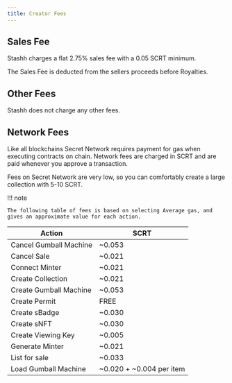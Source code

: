 ```yaml
---
title: Creator Fees
---
```


## Sales Fee

Stashh charges a flat 2.75% sales fee with a 0.05 SCRT minimum.

The Sales Fee is deducted from the sellers proceeds before Royalties.

## Other Fees

Stashh does not charge any other fees.

## Network Fees

Like all blockchains Secret Network requires payment for gas when executing contracts on chain. Network fees are charged in SCRT and are paid whenever you approve a transaction. 

Fees on Secret Network are very low, so you can comfortably create a large collection with 5-10 SCRT.

!!! note

    The following table of fees is based on selecting Average gas, and gives an approximate value for each action.

| Action                     | SCRT                     |
|----------------------------|--------------------------|
| Cancel Gumball Machine     | ~0.053                   |
| Cancel Sale                | ~0.021                   |
| Connect Minter             | ~0.021                   |
| Create Collection          | ~0.021                   |
| Create Gumball Machine     | ~0.053                   |
| Create Permit              | FREE                     |
| Create sBadge              | ~0.030                   |
| Create sNFT                | ~0.030                   |
| Create Viewing Key         | ~0.005                   |
| Generate Minter            | ~0.021                   |
| List for sale              | ~0.033                   |
| Load Gumball Machine       | ~0.020 + ~0.004 per item |